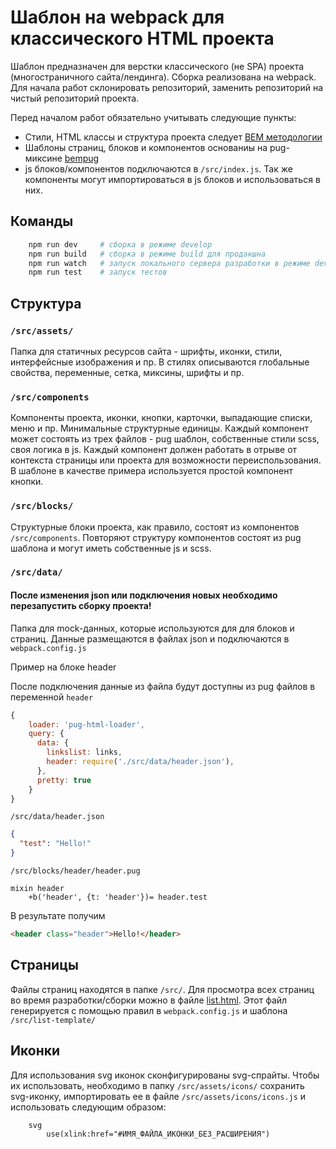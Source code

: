 # Шаблон на webpack для классического HTML проекта

Шаблон предназначен для верстки классического (не SPA) проекта (многостраничного сайта/лендинга). Сборка реализована на webpack. Для начала работ склонировать репозиторий, заменить репозиторий на чистый репозиторий проекта.

Перед началом работ обязательно учитывать следующие пункты:
- Стили, HTML классы и структура проекта следует [BEM методологии](https://ru.bem.info/)
- Шаблоны страниц, блоков и компонентов основаниы на pug-миксине [bempug](https://www.npmjs.com/package/bempug) 
- js блоков/компонентов подключаются в `/src/index.js`. Так же компоненты могут импортироваться в js блоков и использоваться в них.

## Команды

``` bash
    npm run dev     # сборка в режиме develop
    npm run build   # сборка в режиме build для продакшна
    npm run watch   # запуск локального сервера разработки в режиме develop
    npm run test    # запуск тестов
```

## Структура

### `/src/assets/`
Папка для статичных ресурсов сайта - шрифты, иконки, стили, интерфейсные изображения и пр. В стилях описываются глобальные свойства, переменные, сетка, миксины, шрифты и пр.

### `/src/components`
Компоненты проекта, иконки, кнопки, карточки, выпадающие списки, меню и пр. Минимальные структурные единицы. Каждый компонент может состоять из трех файлов - pug шаблон, собственные стили scss, своя логика в js. Каждый компонент должен работать в отрыве от контекста страницы или проекта для возможности переиспользования.
В шаблоне в качестве примера используется простой компонент кнопки.

### `/src/blocks/`
Структурные блоки проекта, как правило, состоят из компонентов `/src/components`. Повторяют структуру компонентов состоят из pug шаблона и могут иметь собственные js и scss.

### `/src/data/`
#### После изменения json или подключения новых необходимо перезапустить сборку проекта!
Папка для mock-данных, которые используются для для блоков и страниц. Данные размещаются в файлах json и подключаются в `webpack.config.js`

Пример на блоке header

После подключения данные из файла будут доступны из pug файлов в переменной `header` 
```js
{
    loader: 'pug-html-loader',
    query: {
      data: {
        linkslist: links,
        header: require('./src/data/header.json'),
      },
      pretty: true
    }
}
```

`/src/data/header.json`
```json
{
  "test": "Hello!"
}
```
`/src/blocks/header/header.pug`
```pug
mixin header
    +b('header', {t: 'header'})= header.test
```
В результате получим 
```html
<header class="header">Hello!</header>
```

## Страницы
Файлы страниц находятся в папке `/src/`. Для просмотра всех страниц во время разработки/сборки можно в файле [list.html](http://localhost:8080/list.html). Этот файл генерируется с помощью правил в `webpack.config.js` и шаблона `/src/list-template/`

## Иконки
Для использования svg иконок сконфигурированы svg-спрайты. Чтобы их использовать, необходимо в папку `/src/assets/icons/` сохранить svg-иконку, импортировать ее в файле `/src/assets/icons/icons.js` и использовать следующим образом:
```pug
    svg
        use(xlink:href="#ИМЯ_ФАЙЛА_ИКОНКИ_БЕЗ_РАСШИРЕНИЯ")
```
